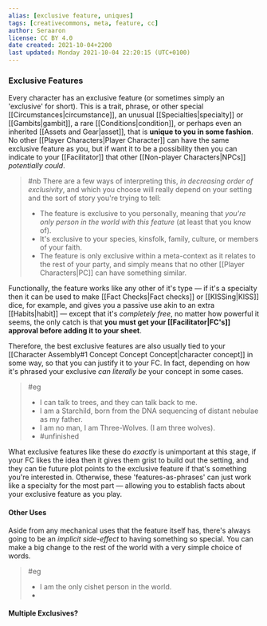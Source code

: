 ```yaml
---
alias: [exclusive feature, uniques]
tags: [creativecommons, meta, feature, cc]
author: Seraaron
license: CC BY 4.0
date created: 2021-10-04+2200
last updated: Monday 2021-10-04 22:20:15 (UTC+0100)
---
```


### Exclusive Features

Every character has an exclusive feature (or sometimes simply an 'exclusive' for short). This is a trait, phrase, or other special [[Circumstances|circumstance]], an unusual [[Specialties|specialty]] or [[Gambits|gambit]], a rare [[Conditions|condition]], or perhaps even an inherited  [[Assets and Gear|asset]], that is **unique to you in some fashion**. No other [[Player Characters|Player Character]] can have the same exclusive feature as you, but if want it to be a possibility then you can indicate to your [[Facilitator]] that other [[Non-player Characters|NPCs]] *potentially could*.

> #nb
> There are a few ways of interpreting this, *in decreasing order of exclusivity*, and which you choose will really depend on your setting and the sort of story you're trying to tell:
> -  The feature is exclusive to you personally, meaning that *you're only person in the world with this feature* (at least that you know of).
> - It's exclusive to your species, kinsfolk, family, culture, or members of your faith.
> - The feature is only exclusive within a meta-context as it relates to the rest of your party, and simply means that no other [[Player Characters|PC]] can have something similar.

Functionally, the feature works like any other of it's type — if it's a specialty then it can be used to make [[Fact Checks|Fact checks]] or [[KISSing|KISS]] dice, for example, and gives you a passive use akin to an extra [[Habits|habit]] — except that it's *completely free*, no matter how powerful it seems, the only catch is that **you must get your [[Facilitator|FC's]] approval before adding it to your sheet**. 

Therefore, the best exclusive features are also usually tied to your [[Character Assembly#1 Concept Concept Concept|character concept]] in some way, so that you can justify it to your FC. In fact, depending on how it's phrased your exclusive *can literally be* your concept in some cases.

> #eg 
> - I can talk to trees, and they can talk back to me.
> - I am a Starchild, born from the DNA sequencing of distant nebulae as my father.
> - I am no man, I am Three-Wolves. (I am three wolves).
> - #unfinished 

What exclusive features like these do *exactly* is unimportant at this stage, if your FC likes the idea then it gives them grist to build out the setting, and they can tie future plot points to the exclusive feature if that's something you're interested in. Otherwise, these 'features-as-phrases' can just work like a specialty for the most part — allowing you to establish facts about your exclusive feature as you play.

#### Other Uses

Aside from any mechanical uses that the feature itself has, there's always going to be an *implicit side-effect* to having something so special. You can make a big change to the rest of the world with a very simple choice of words.

> #eg 
> - I am the only cishet person in the world.
> - 

#### Multiple Exclusives?